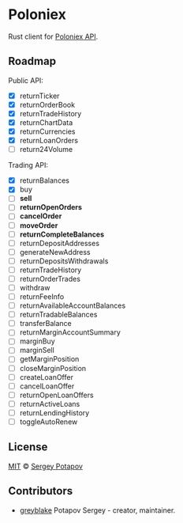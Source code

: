 # Poloniex

Rust client for [Poloniex API](https://poloniex.com/support/api/).

## Roadmap

Public API:
* [x] returnTicker
* [x] returnOrderBook
* [x] returnTradeHistory
* [x] returnChartData
* [x] returnCurrencies
* [x] returnLoanOrders
* [ ] return24Volume

Trading API:
* [x] returnBalances
* [x] buy
* [ ] **sell**
* [ ] **returnOpenOrders**
* [ ] **cancelOrder**
* [ ] **moveOrder**
* [ ] **returnCompleteBalances**
* [ ] returnDepositAddresses
* [ ] generateNewAddress
* [ ] returnDepositsWithdrawals
* [ ] returnTradeHistory
* [ ] returnOrderTrades
* [ ] withdraw
* [ ] returnFeeInfo
* [ ] returnAvailableAccountBalances
* [ ] returnTradableBalances
* [ ] transferBalance
* [ ] returnMarginAccountSummary
* [ ] marginBuy
* [ ] marginSell
* [ ] getMarginPosition
* [ ] closeMarginPosition
* [ ] createLoanOffer
* [ ] cancelLoanOffer
* [ ] returnOpenLoanOffers
* [ ] returnActiveLoans
* [ ] returnLendingHistory
* [ ] toggleAutoRenew

## License

[MIT](https://github.com/greyblake/whatlang-rs/blob/master/LICENSE) © [Sergey Potapov](http://greyblake.com/)


## Contributors

- [greyblake](https://github.com/greyblake) Potapov Sergey - creator, maintainer.

